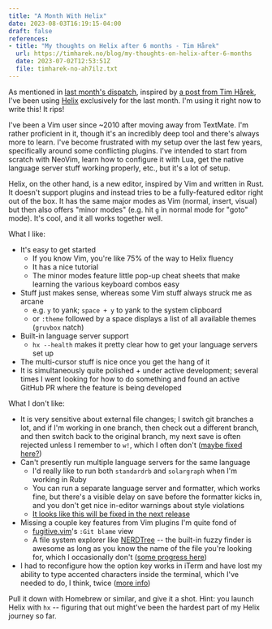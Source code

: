 ```yaml
---
title: "A Month With Helix"
date: 2023-08-03T16:19:15-04:00
draft: false
references:
- title: "My thoughts on Helix after 6 months - Tim Hårek"
  url: https://timharek.no/blog/my-thoughts-on-helix-after-6-months
  date: 2023-07-02T12:53:51Z
  file: timharek-no-ah7ilz.txt
---
```


As mentioned in [last month's dispatch][1], inspired by [a post from Tim Hårek][2], I've been using [Helix][3] exclusively for the last month. I'm using it right now to write this! It rips!

<!--more-->

I've been a Vim user since ~2010 after moving away from TextMate. I'm rather proficient in it, though it's an incredibly deep tool and there's always more to learn. I've become frustrated with my setup over the last few years, specifically around some conflicting plugins. I've intended to start from scratch with NeoVim, learn how to configure it with Lua, get the native language server stuff working properly, etc., but it's a lot of setup.

Helix, on the other hand, is a new editor, inspired by Vim and written in Rust. It doesn't support plugins and instead tries to be a fully-featured editor right out of the box. It has the same major modes as Vim (normal, insert, visual) but then also offers "minor modes" (e.g. hit `g` in normal mode for "goto" mode). It's cool, and it all works together well.

What I like:

* It's easy to get started
  * If you know Vim, you're like 75% of the way to Helix fluency
  * It has a nice tutorial
  * The minor modes feature little pop-up cheat sheets that make learning the various keyboard combos easy
* Stuff just makes sense, whereas some Vim stuff always struck me as arcane
  * e.g. `y` to yank; `space + y` to yank to the system clipboard
  * or `:theme` followed by a space displays a list of all available themes (`gruvbox` natch)
* Built-in language server support
  * `hx --health` makes it pretty clear how to get your language servers set up
* The multi-cursor stuff is nice once you get the hang of it
* It is simultaneously quite polished + under active development; several times I went looking for how to do something and found an active GitHub PR where the feature is being developed

What I don't like:

* It is very sensitive about external file changes; I switch git branches a lot, and if I'm working in one branch, then check out a different branch, and then switch back to the original branch, my next save is often rejected unless I remember to `w!`, which I often don't ([maybe fixed here?][4])
* Can't presently run multiple language servers for the same language
  * I'd really like to run both `standardrb` and `solargraph` when I'm working in Ruby
  * You can run a separate language server and formatter, which works fine, but there's a visible delay on save before the formatter kicks in, and you don't get nice in-editor warnings about style violations
  * [It looks like this will be fixed in the next release][5]
* Missing a couple key features from Vim plugins I'm quite fond of
  * [fugitive.vim][6]'s `:Git blame` view
  * A file system explorer like [NERDTree][7] -- the built-in fuzzy finder is awesome as long as you know the name of the file you're looking for, which I occasionally don't ([some progress here][8])
* I had to reconfigure how the option key works in iTerm and have lost my ability to type accented characters inside the terminal, which I've needed to do, I think, twice ([more info][9])

Pull it down with Homebrew or similar, and give it a shot. Hint: you launch Helix with `hx` -- figuring that out might've been the hardest part of my Helix journey so far.

[1]: /journal/dispatch-5-july-2023/
[2]: https://timharek.no/blog/my-thoughts-on-helix-after-6-months
[3]: https://helix-editor.com/
[4]: https://github.com/helix-editor/helix/pull/7665
[5]: https://docs.helix-editor.com/master/languages.html#configuring-language-servers-for-a-language
[6]: https://github.com/tpope/vim-fugitive
[7]: https://github.com/preservim/nerdtree
[8]: https://github.com/helix-editor/helix/pull/5768
[9]: https://github.com/helix-editor/helix/issues/2469
